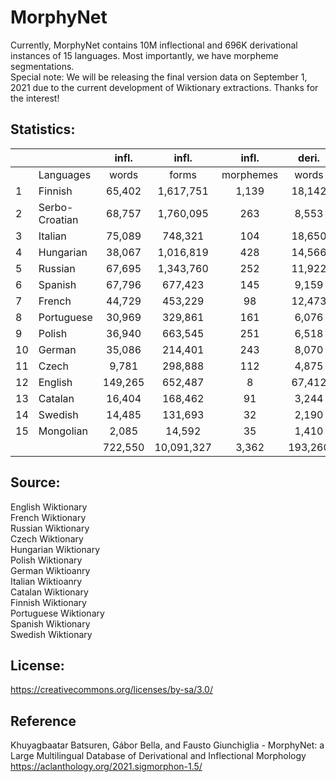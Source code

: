 # MorphyNet

Currently, MorphyNet contains 10M inflectional and 696K derivational instances of 15 languages. Most importantly, we have morpheme segmentations.  
Special note: We will be releasing the final version data on September 1, 2021 due to the current development of Wiktionary extractions. Thanks for the interest!

## Statistics:

|    |                |  infl.  |    infl.   |   infl.   |  deri.  |   deri. |   deri.   |            |
|----|----------------|:-------:|:----------:|:---------:|:-------:|--------:|:---------:|-----------:|
|    | Languages      |  words  |    forms   | morphemes |  words  |  forms  | morphemes |    total   |
| 1  | Finnish        |  65,402 |  1,617,751 |     1,139 |  18,142 |  36,843 |       446 |  1,654,594 |
| 2  | Serbo-Croatian |  68,757 |  1,760,095 |       263 |   8,553 |   4,916 |       429 |  1,765,011 |
| 3  | Italian        |  75,089 |    748,321 |       104 |  18,650 |  58,848 |       749 |    807,169 |
| 4  | Hungarian      |  38,067 |  1,016,819 |       428 |  14,566 |  28,177 |       832 |  1,044,996 |
| 5  | Russian        |  67,695 |  1,343,760 |       252 |  11,922 |  93,039 |       575 |  1,436,799 |
| 6  | Spanish        |  67,796 |    677,423 |       145 |   9,159 |  25,080 |       490 |    702,503 |
| 7  | French         |  44,729 |    453,229 |        98 |  12,473 |  72,952 |       636 |    526,181 |
| 8  | Portuguese     |  30,969 |    329,861 |       161 |   6,076 |  11,774 |       387 |    341,635 |
| 9  | Polish         |  36,940 |    663,545 |       251 |   6,518 |  58,711 |       405 |    722,256 |
| 10 | German         |  35,086 |    214,401 |       243 |   8,070 |  29,381 |       465 |    227,576 |
| 11 | Czech          |   9,781 |    298,888 |       112 |   4,875 |  32,336 |       318 |    331,224 |
| 12 | English        | 149,265 |    652,487 |         8 |  67,412 | 225,131 |     2,445 |    877,618 |
| 13 | Catalan        |  16,404 |    168,462 |        91 |   3,244 |   8,018 |       220 |    176,480 |
| 14 | Swedish        |  14,485 |    131,693 |        32 |   2,190 |   9,244 |       217 |    140,937 |
| 15 | Mongolian      |   2,085 |     14,592 |        35 |   1,410 |   1,629 |       229 |     16,221 |
|    |                | 722,550 | 10,091,327 |     3,362 | 193,260 | 696,079 |     8,843 | 10,771,200 |

## Source:
English Wiktionary <br />
French Wiktionary <br />
Russian Wiktionary <br />
Czech Wiktionary <br />
Hungarian Wiktionary <br />
Polish Wiktionary <br />
German Wiktioanry <br />
Italian Wiktioanry <br />
Catalan Wiktionary <br />
Finnish Wiktionary <br />
Portuguese Wiktionary <br />
Spanish Wiktionary <br />
Swedish Wiktionary <br />


## License: 
https://creativecommons.org/licenses/by-sa/3.0/



## Reference
Khuyagbaatar Batsuren, Gábor Bella, and Fausto Giunchiglia - MorphyNet: a Large Multilingual Database of Derivational and Inflectional Morphology
https://aclanthology.org/2021.sigmorphon-1.5/
